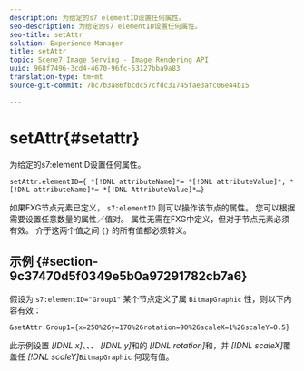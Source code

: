 ```yaml
---
description: 为给定的s7 elementID设置任何属性。
seo-description: 为给定的s7 elementID设置任何属性。
seo-title: setAttr
solution: Experience Manager
title: setAttr
topic: Scene7 Image Serving - Image Rendering API
uuid: 968f7496-3cd4-4670-96fc-53127bba9a83
translation-type: tm+mt
source-git-commit: 7bc7b3a86fbcdc57cfdc31745fae3afc06e44b15

---
```



# setAttr{#setattr}

为给定的s7:elementID设置任何属性。

`setAttr.elementID={ *[!DNL attributeName]*= *[!DNL attributeValue]*, *[!DNL attributeName]*= *[!DNL AttributeValue]*…}`

如果FXG节点元素已定义， `s7:elementID` 则可以操作该节点的属性。 您可以根据需要设置任意数量的属性／值对。 属性无需在FXG中定义，但对于节点元素必须有效。 介于这两个值之间 `{}` 的所有值都必须转义。

## 示例 {#section-9c37470d5f0349e5b0a97291782cb7a6}

假设为 `s7:elementID="Group1"` 某个节点定义了属 `BitmapGraphic` 性，则以下内容有效：

`&setAttr.Group1={x=250%26y=170%26rotation=90%26scaleX=1%26scaleY=0.5}`

此示例设置 *[!DNL x]*、、、 *[!DNL y]*&#x200B;和的 *[!DNL rotation]*&#x200B;和，并 *[!DNL scaleX]*&#x200B;覆盖任 *[!DNL scaleY]*`BitmapGraphic` 何现有值。
